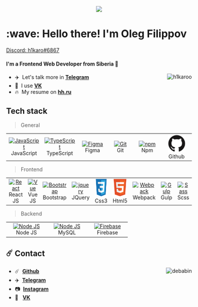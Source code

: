 <div id="header" align="center">
  <img src="https://media.giphy.com/media/k0ijJhqrUP4T2EvmJ1/giphy.gif" width="400"/>
</div>

<h1 align="left">:wave: Hello there! I'm Oleg Filippov</h1>
<div>
<a href="">Discord: h1karo#6867</a>
</div>

<h4 align="left">I'm a Frontend Web Developer from Siberia 🧊</h4>

<a href="#h1karoo-title">
  <img src="https://github-readme-stats.vercel.app/api?username=h1karoo&show_icons=true&theme=react&count_private=true&include_all_commits=true" alt="h1karoo" align="right" />
</a>

- :airplane: &nbsp;Let's talk more in **[Telegram](https://t.me/privetdanet)**
- :speech_balloon: &nbsp;I use  **[VK](https://vk.com/privetdanet)**
- :fire: &nbsp;My resume on **[hh.ru](https://disk.yandex.ru/edit/disk/disk%2F%D0%A4%D0%B8%D0%BB%D0%B8%D0%BF%D0%BF%D0%BE%D0%B2%20%D0%9E%D0%BB%D0%B5%D0%B3%20%D0%98%D0%B2%D0%B0%D0%BD%D0%BE%D0%B2%D0%B8%D1%87%20(2).docx)**

<h2 align="left" id="h1karoo-stack">Tech stack</h2>

>  General
 
<table width='100%'>
  <tr>
    <td align="center" width="96">
      <a href="#h1karoo-stack">
        <img src="https://upload.wikimedia.org/wikipedia/commons/thumb/9/99/Unofficial_JavaScript_logo_2.svg/1024px-Unofficial_JavaScript_logo_2.svg.png" width="48" height="48" alt="JavaScript" />
      </a>
      <br>JavaScript
    </td>
    <td align="center" width="96">
      <a href="#h1karoo-stack">
        <img src="https://upload.wikimedia.org/wikipedia/commons/thumb/4/4c/Typescript_logo_2020.svg/1200px-Typescript_logo_2020.svg.png" width="48" height="48" alt="TypeScript"         />
      </a>
      <br>TypeScript
    </td>
    <td align="center" width="96">
      <a href="#h1karoo-stack" >
        <img src="https://upload.wikimedia.org/wikipedia/commons/3/33/Figma-logo.svg" width="45" height="45" alt="Figma" />
      </a>
      <br>Figma
    </td>
    <td align="center" width="96">
      <a href="#h1karoo-stack" >
        <img src="https://upload.wikimedia.org/wikipedia/commons/thumb/3/3f/Git_icon.svg/1200px-Git_icon.svg.png" width="48" height="48" alt="Git" />
      </a>
      <br>Git
    </td>
    </td>
    <td align="center" width="96"> 
      <a href="#h1karoo-stack" >
        <img src="https://brandeps.com/icon-download/N/Npm-icon-vector-05.svg" width="48" height="48" alt="npm" />
      </a>
      <br>Npm
    </td>
     <td align="center" width="96"> 
      <a href="#h1karoo-stack" >
        <img src="https://github.com/devicons/devicon/blob/master/icons/github/github-original.svg" width="48" height="48" alt="github" />
      </a>
      <br>Github
    </td>
    </td>
  </tr> 
</table>

>  Frontend
 
<table width='100%'>
  <tr>
    <td align="center" width="96">
      <a href="#h1karoo-stack">
        <img src="https://brandlogos.net/wp-content/uploads/2020/09/react-logo.png" width="48" height="48" alt="React" />
      </a>
      <br>React JS
      </td>
      <td align="center" width="96">
      <a href="#h1karoo-stack">
        <img src="https://upload.wikimedia.org/wikipedia/commons/thumb/9/95/Vue.js_Logo_2.svg/640px-Vue.js_Logo_2.svg.png" width="48" height="48" alt="Vue" />
      </a>
      <br>Vue JS
      </td>
   <td align="center" width="96">
      <a href="#h1karoo-stack">
        <img src="https://cdn.worldvectorlogo.com/logos/bootstrap-4.svg" width="48" height="48" alt="Bootstrap" />
      </a>
      <br>Bootstrap
    </td>
       <td align="center" width="96">
      <a href="#h1karoo-stack">
        <img src="https://www.joykal.com/wp-content/uploads/2019/09/jquery.png" width="48" height="48" alt="jquery" />
      </a>
      <br>JQuery
    </td>
     <td align="center" width="96"> 
      <a href="#h1karoo-stack" >
        <img src="https://github.com/devicons/devicon/blob/master/icons/css3/css3-original.svg" width="48" height="48" alt="css3" />
      </a>
      <br>Css3
    </td>
    <td align="center" width="96">
      <a href="#h1karoo-stack">
        <img src="https://github.com/devicons/devicon/blob/master/icons/html5/html5-original.svg" width="48" height="48" alt="Html5" />
      </a>
      <br>Html5
    </td>
    <td align="center" width="96"> 
      <a href="#h1karoo-stack" >
        <img src="https://brandeps.com/icon-download/W/Webpack-icon-vector-02.svg" width="48" height="48" alt="Webpack" />
      </a>
      <br>Webpack
    </td>
        <td align="center" width="96"> 
      <a href="#h1karoo-stack" >
        <img src="https://raw.githubusercontent.com/gulpjs/artwork/master/gulp-2x.png" width="48" height="48" alt="Gulp" />
      </a>
      <br>Gulp
    </td>
    <td align="center" width="96">
      <a href="#h1karoo-stack">
        <img src="https://brandeps.com/icon-download/S/Sass-icon-vector-04.svg" width="48" height="48" alt="Sass" />
      </a>
      <br>Sсss
    </td>
  </tr> 
</table>

>  Backend
 
<table width='100%'>
  <tr>
    <td align="center" width="96"> 
      <a href="#h1karoo-stack" >
        <img src="https://brandeps.com/icon-download/N/Nodejs-icon-vector-02.svg" width="48" height="48" alt="Node JS" />
      </a>
      <br>Node JS
    </td>
        <td align="center" width="96"> 
      <a href="#h1karoo-stack" >
        <img src="https://upload.wikimedia.org/wikipedia/commons/thumb/0/0a/MySQL_textlogo.svg/640px-MySQL_textlogo.svg.png" width="48" height="48" alt="Node JS" />
      </a>
      <br>MySQL
    </td>
     <td align="center" width="96"> 
      <a href="#h1karoo-stack" >
        <img src="https://brandeps.com/logo-download/F/Firebase-logo-vector-02.svg" width="48" height="48" alt="Firebase" />
      </a>
      <br>Firebase
    </td>
  </tr> 
</table>

## :comet: Contact
<a href="#h1karoo-title">
  <img align="right" src="https://github-readme-stats.vercel.app/api/top-langs?username=h1karoo&show_icons=true&locale=en&layout=compact&theme=react" alt="debabin" />
</a>

- :comet: &nbsp;**[Github](https://github.com/h1karoo)**
- :airplane: &nbsp;**[Telegram](https://t.me/privetdanet)**
- :camera: &nbsp;**[Instagram](https://www.instagram.com/privetdanett/)**
- :speech_balloon: &nbsp; **[VK](https://vk.com/privetdanet)**

<br>

